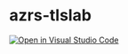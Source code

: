 # azrs-tlslab

[![Open in Visual Studio Code](https://open.vscode.dev/badges/open-in-vscode.svg)](https://open.vscode.dev/tksh164/azrs-tlslab)
